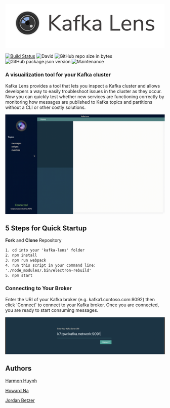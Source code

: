 ![Kafka Lens Logo](assets/images/kl-f-logo.png)

[![Build Status](https://travis-ci.com/kafka-lens/kafka-lens.svg?branch=master)](https://travis-ci.com/kafka-lens/kafka-lens)
![David](https://img.shields.io/david/dev/kafka-lens/kafka-lens.svg)
![GitHub repo size in bytes](https://img.shields.io/github/repo-size/kafka-lens/kafka-lens.svg)
![GitHub package.json version](https://img.shields.io/github/package-json/v/kafka-lens/kafka-lens.svg)
![Maintenance](https://img.shields.io/maintenance/yes/2019.svg)

### A visuailization tool for your Kafka cluster

Kafka Lens provides a tool that lets you inspect a Kafka cluster and allows developers a way to easily troubleshoot issues in the cluster as they occur. Now you can quickly test whether new services are functioning correctly by monitoring how messages are published to Kafka topics and partitions without a CLI or other costly solutions.

![Screen Capture](assets/images/kl-g.gif)

## 5 Steps for Quick Startup

**Fork** and **Clone** Repository
```
1. cd into your 'kafka-lens' folder
2. npm install
3. npm run webpack
4. run this script in your command line: './node_modules/.bin/electron-rebuild'
5. npm start
```

### Connecting to Your Broker

Enter the URI of your Kafka broker (e.g. kafka1.contoso.com:9092) then click 'Connect' to connect to your Kafka broker. Once you are connected, you are ready to start consuming messages. 

![](assets/images/cp-rm.gif)

## Authors
[Harmon Huynh](https://github.com/iAmHarmon)

[Howard Na](https://github.com/howardNa)

[Jordan Betzer](https://github.com/jordanzobean)
